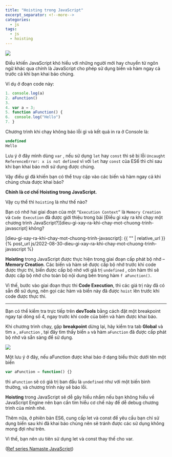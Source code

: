 ```yaml
---
title: "Hoisting trong JavaScript"
excerpt_separator: <!--more-->
categories:
  - js
tags:
  - js
  - hoisting
---
```


![](assets/images/2022/09/2022-09-07-hoisting-trong-javascript-1.webp)

Điều khiến JavaScript khó hiểu với những người mới hay chuyển từ ngôn ngữ khác qua chính là JavaScript cho phép sử dụng biến và hàm ngay cả trước cả khi bạn khai báo chúng.

Ví dụ ở đoạn code này:

```js
1. console.log(a)
2. aFunction()
3. 
4. var a = 3;
5. function aFunction() {
6. 	console.log("Hello")
7. }
```

Chương trình khi chạy không báo lỗi gì và kết quả in ra ở Console là:

```js
undefined
Hello
```
Lưu ý ở đây mình dùng `var` , nếu sử dụng `let` hay `const` thì sẽ bị lỗi `Uncaught ReferenceError: x is not defined` vì với `let` hay `const` của ES6 thì chỉ sau khi bạn khai báo mới sử dụng được chúng.

Vậy điều gì đã khiến bạn có thể truy cập vào các biến và hàm ngay cả khi chúng chưa được khai báo? 

**Chính là cơ chế Hoisting trong JavaScript.**

Vậy cụ thể thì `hoisting` là như thế nào?

Bạn có nhớ hai giai đoạn của một `“Execution Context”` là `Memory Creation` và `Code Execution` đã được giới thiệu trong bài [Điều gì xảy ra khi chạy một chương trình JavaScript?][dieu-gi-xay-ra-khi-chay-mot-chuong-trinh-javascript] không? 

[dieu-gi-xay-ra-khi-chay-mot-chuong-trinh-javascript]: {{ "" | relative_url }}{% post_url js/2022-08-30-dieu-gi-xay-ra-khi-chay-mot-chuong-trinh-javascript %}

**Hoisting** trong JavaScript được thực hiện trong giai đoạn cấp phát bộ nhớ – **Memory Creation**. Các biến và hàm sẽ được cấp bộ nhớ trước khi code được thực thi, biến được cấp bộ nhớ với giá trị `undefined` , còn hàm thì sẽ được cấp bộ nhớ cho toàn bộ nội dung bên trong hàm `f aFunction()`. 

Vì thế, bước vào giai đoạn thực thi **Code Execution**, thì các giá trị này đã có sẵn để sử dụng, nên gọi các hàm và biến này đã được `hoist` lên trước khi code được thực thi.

---

Bạn có thể kiểm tra trực tiếp trên **devTools** bằng cách đặt một breakpoint ngay tại dòng số 4, ngay trước khi code của biến và hàm được khai báo.

Khi chương trình chạy, gặp **breakpoint** dừng lại, hãy kiểm tra tab **Global** và tìm `a` , `aFunction` , tại đây tìm thấy biến `a` và hàm `aFunction` đã được cấp phát bộ nhớ và sẵn sàng để sử dụng.

![](assets/images/2022/09/2022-09-07-hoisting-trong-javascript-2.webp)

Một lưu ý ở đây, nếu aFunction được khai báo ở dạng biểu thức dưới tên một biến

```js
var aFunction = function() {}
```

thì `aFunction` sẽ có giá trị ban đầu là `undefined` như với một biến bình thường, và chương trình này sẽ báo lỗi.

**Hoisting** trong JavaScript sẽ dễ gây hiểu nhầm nếu bạn không hiểu về JavaScript Engine nên bạn cần tìm hiểu cơ chế này để dễ debug chương trình của mình nhé.


Thêm nữa, ở phiên bản ES6, cung cấp let và const để yêu cầu bạn chỉ sử dụng biến sau khi đã khai báo chúng nên sẽ tránh được các sử dụng không mong đợi như trên. 

Vì thế, bạn nên ưu tiên sử dụng let và const thay thế cho var.

([Ref series Namaste JavaScript](https://www.youtube.com/watch?v=pN6jk0uUrD8&list=PLlasXeu85E9cQ32gLCvAvr9vNaUccPVNP))
